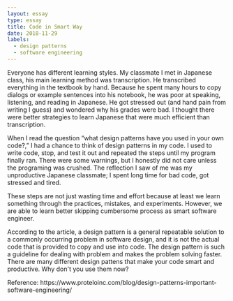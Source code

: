 ```yaml
---
layout: essay
type: essay
title: Code in Smart Way
date: 2018-11-29
labels:
  - design patterns
  - software engineering
---
```


<p> Everyone has different learning styles. My classmate I met in Japanese class, his main learning method was transcription. He transcribed everything in the textbook by hand. Because he spent many hours to copy dialogs or example sentences into his notebook, he was poor at speaking, listening, and reading in Japanese. He got stressed out (and hand pain from writing I guess) and wondered why his grades were bad. I thought there were better strategies to learn Japanese that were much efficient than transcription. 

<p> When I read the question “what design patterns have you used in your own code?,” I had a chance to think of design patterns in my code. I used to write code, stop, and test it out and repeated the steps until my program finally ran. There were some warnings, but I honestly did not care unless the programing was crushed. The reflection I saw of me was my unproductive Japanese classmate; I spent long time for bad code, got stressed and tired. 

<p> These steps are not just wasting time and effort because at least we learn something through the practices, mistakes, and experiments. However, we are able to learn better skipping cumbersome process as smart software engineer.
  
<p> According to the article, a design pattern is a general repeatable solution to a commonly occurring problem in software design, and it is not the actual code that is provided to copy and use into code. The design pattern is such a guideline for dealing with problem and makes the problem solving faster. There are many different design pattens that make your code smart and productive. Why don't you use them now?

<p>
Reference: 
https://www.proteloinc.com/blog/design-patterns-important-software-engineering/
